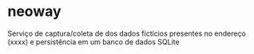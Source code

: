 # neoway
Serviço de captura/coleta de dos dados fictícios presentes no endereço (xxxx) e persistência em um banco de dados SQLite
